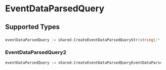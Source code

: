 # EventDataParsedQuery


## Supported Types

### 

```go
eventDataParsedQuery := shared.CreateEventDataParsedQueryStr(string{/* values here */})
```

### EventDataParsedQuery2

```go
eventDataParsedQuery := shared.CreateEventDataParsedQueryEventDataParsedQuery2(shared.EventDataParsedQuery2{/* values here */})
```

